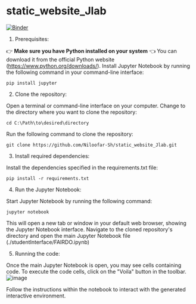 # static_website_Jlab


[![Binder](https://mybinder.org/badge_logo.svg)](https://mybinder.org/v2/gh/Niloofar-Sh/static_website_Jlab/HEAD)


1. Prerequisites:

👉 **Make sure you have Python installed on your system** 👈
You can download it from the official Python website (https://www.python.org/downloads/).
Install Jupyter Notebook by running the following command in your command-line interface:

`pip install jupyter`

2. Clone the repository:

Open a terminal or command-line interface on your computer.
Change to the directory where you want to clone the repository:

`cd C:\Path\to\desired\directory`

Run the following command to clone the repository:

`git clone https://github.com/Niloofar-Sh/static_website_Jlab.git`


3. Install required dependencies:

Install the dependencies specified in the requirements.txt file:

`pip install -r requirements.txt`

4. Run the Jupyter Notebook:

Start Jupyter Notebook by running the following command:

`jupyter notebook`

This will open a new tab or window in your default web browser, showing the Jupyter Notebook interface.
Navigate to the cloned repository's directory and open the main Jupyter Notebook file (./studentInterface/FAIRDO.ipynb)

5. Running the code:

Once the main Jupyter Notebook is open, you may see cells containing code.
To execute the code cells, click on the "Voila" button in the toolbar.
![image](https://github.com/Niloofar-Sh/static_website_Jlab/assets/52058595/c6e914d2-310f-41ee-bd63-d9700441f7ea)

Follow the instructions within the notebook to interact with the generated interactive environment.
